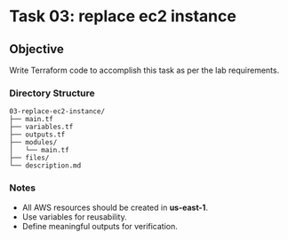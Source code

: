 # Task 03: replace ec2 instance

## Objective
Write Terraform code to accomplish this task as per the lab requirements.

### Directory Structure
```
03-replace-ec2-instance/
├── main.tf
├── variables.tf
├── outputs.tf
├── modules/
│   └── main.tf
├── files/
└── description.md
```

### Notes
- All AWS resources should be created in **us-east-1**.
- Use variables for reusability.
- Define meaningful outputs for verification.
